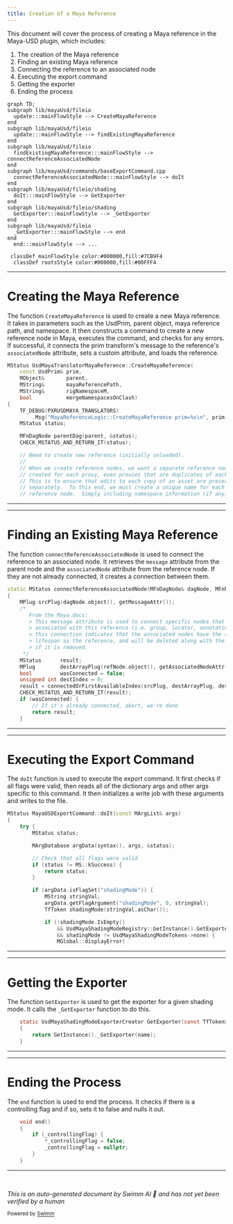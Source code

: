 ```yaml
---
title: Creation of a Maya Reference
---
```

This document will cover the process of creating a Maya reference in the Maya-USD plugin, which includes:

1. The creation of the Maya reference
2. Finding an existing Maya reference
3. Connecting the reference to an associated node
4. Executing the export command
5. Getting the exporter
6. Ending the process

```mermaid
graph TD;
subgraph lib/mayaUsd/fileio
  update:::mainFlowStyle --> CreateMayaReference
end
subgraph lib/mayaUsd/fileio
  update:::mainFlowStyle --> findExistingMayaReference
end
subgraph lib/mayaUsd/fileio
  findExistingMayaReference:::mainFlowStyle --> connectReferenceAssociatedNode
end
subgraph lib/mayaUsd/commands/baseExportCommand.cpp
  connectReferenceAssociatedNode:::mainFlowStyle --> doIt
end
subgraph lib/mayaUsd/fileio/shading
  doIt:::mainFlowStyle --> GetExporter
end
subgraph lib/mayaUsd/fileio/shading
  GetExporter:::mainFlowStyle --> _GetExporter
end
subgraph lib/mayaUsd/fileio
  _GetExporter:::mainFlowStyle --> end
end
  end:::mainFlowStyle --> ...

 classDef mainFlowStyle color:#000000,fill:#7CB9F4
  classDef rootsStyle color:#000000,fill:#00FFF4
```

<SwmSnippet path="/lib/mayaUsd/fileio/translators/translatorMayaReference.cpp" line="294">

---

# Creating the Maya Reference

The function `CreateMayaReference` is used to create a new Maya reference. It takes in parameters such as the UsdPrim, parent object, maya reference path, and namespace. It then constructs a command to create a new reference node in Maya, executes the command, and checks for any errors. If successful, it connects the prim transform's message to the reference's `associatedNode` attribute, sets a custom attribute, and loads the reference.

```c++
MStatus UsdMayaTranslatorMayaReference::CreateMayaReference(
    const UsdPrim& prim,
    MObject&       parent,
    MString&       mayaReferencePath,
    MString&       rigNamespaceM,
    bool           mergeNamespacesOnClash)
{
    TF_DEBUG(PXRUSDMAYA_TRANSLATORS)
        .Msg("MayaReferenceLogic::CreateMayaReference prim=%s\n", prim.GetPath().GetText());
    MStatus status;

    MFnDagNode parentDag(parent, &status);
    CHECK_MSTATUS_AND_RETURN_IT(status);

    // Need to create new reference (initially unloaded).
    //
    // When we create reference nodes, we want a separate reference node to be
    // created for each proxy, even proxies that are duplicates of each other.
    // This is to ensure that edits to each copy of an asset are preserved
    // separately.  To this end, we must create a unique name for each proxy's
    // reference node.  Simply including namespace information (if any) from the
```

---

</SwmSnippet>

<SwmSnippet path="/lib/mayaUsd/fileio/translators/translatorMayaReference.cpp" line="413">

---

# Finding an Existing Maya Reference

The function `connectReferenceAssociatedNode` is used to connect the reference to an associated node. It retrieves the `message` attribute from the parent node and the `associatedNode` attribute from the reference node. If they are not already connected, it creates a connection between them.

```c++
static MStatus connectReferenceAssociatedNode(MFnDagNode& dagNode, MFnReference& refNode)
{
    MPlug srcPlug(dagNode.object(), getMessageAttr());
    /*
       From the Maya docs:
       > This message attribute is used to connect specific nodes that may be
       > associated with this reference (i.e. group, locator, annotation). Use of
       > this connection indicates that the associated nodes have the same
       > lifespan as the reference, and will be deleted along with the reference
       > if it is removed.
     */
    MStatus      result;
    MPlug        destArrayPlug(refNode.object(), getAssociatedNodeAttr());
    bool         wasConnected = false;
    unsigned int destIndex = 0;
    result = connectedOrFirstAvailableIndex(srcPlug, destArrayPlug, destIndex, wasConnected);
    CHECK_MSTATUS_AND_RETURN_IT(result);
    if (wasConnected) {
        // If it's already connected, abort, we're done
        return result;
    }
```

---

</SwmSnippet>

<SwmSnippet path="/lib/mayaUsd/commands/baseExportCommand.cpp" line="288">

---

# Executing the Export Command

The `doIt` function is used to execute the export command. It first checks if all flags were valid, then reads all of the dictionary args and other args specific to this command. It then initializes a write job with these arguments and writes to the file.

```c++
MStatus MayaUSDExportCommand::doIt(const MArgList& args)
{
    try {
        MStatus status;

        MArgDatabase argData(syntax(), args, &status);

        // Check that all flags were valid
        if (status != MS::kSuccess) {
            return status;
        }

        if (argData.isFlagSet("shadingMode")) {
            MString stringVal;
            argData.getFlagArgument("shadingMode", 0, stringVal);
            TfToken shadingMode(stringVal.asChar());

            if (!shadingMode.IsEmpty()
                && UsdMayaShadingModeRegistry::GetInstance().GetExporter(shadingMode) == nullptr
                && shadingMode != UsdMayaShadingModeTokens->none) {
                MGlobal::displayError(
```

---

</SwmSnippet>

<SwmSnippet path="/lib/mayaUsd/fileio/shading/shadingModeRegistry.h" line="75">

---

# Getting the Exporter

The function `GetExporter` is used to get the exporter for a given shading mode. It calls the `_GetExporter` function to do this.

```c
    static UsdMayaShadingModeExporterCreator GetExporter(const TfToken& name)
    {
        return GetInstance()._GetExporter(name);
    }
```

---

</SwmSnippet>

<SwmSnippet path="/lib/mayaUsd/fileio/primUpdaterManager.cpp" line="847">

---

# Ending the Process

The `end` function is used to end the process. It checks if there is a controlling flag and if so, sets it to false and nulls it out.

```c++
    void end()
    {
        if (_controllingFlag) {
            *_controllingFlag = false;
            _controllingFlag = nullptr;
        }
    }
```

---

</SwmSnippet>

&nbsp;

*This is an auto-generated document by Swimm AI 🌊 and has not yet been verified by a human*

<SwmMeta version="3.0.0" repo-id="Z2l0aHViJTNBJTNBbWF5YS11c2QlM0ElM0FnaWxhZG5hdm90" repo-name="maya-usd" doc-type="flows"><sup>Powered by [Swimm](/)</sup></SwmMeta>

